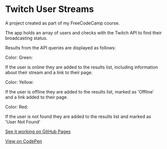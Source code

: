 # Twitch User Streams

A project created as part of my FreeCodeCamp course.

The app holds an array of users and checks with the Twitch API to find their broadcasting status.

Results from the API queries are displayed as follows:

Color: Green:

If the user is online they are added to the results list, including information about their stream and a link to their page.

Color: Yellow:

If the user is offline they are added to the results list, marked as 'Offline' and a link added to their page.

Color: Red:

If the user is not found they are added to the results list and marked as 'User Not Found'

[See it working on GitHub Pages](https://optimized4u.github.com/material-twitch-tv)

[View on CodePen](https://codepen.io/taramouse/pen/wWMJOx)
